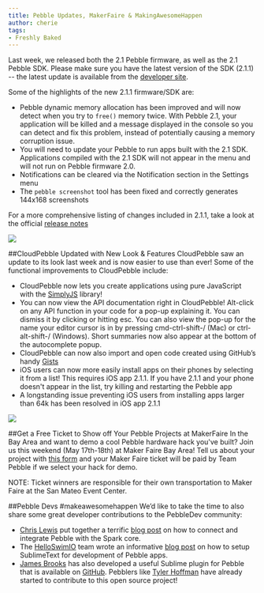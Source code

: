 ```yaml
---
title: Pebble Updates, MakerFaire & MakingAwesomeHappen
author: cherie
tags:
- Freshly Baked
---
```


Last week, we released both the 2.1 Pebble firmware, as well as the 2.1 Pebble 
SDK. Please make sure you have the latest version of the SDK (2.1.1) -- the 
latest update is available from the 
[developer site](/sdk/).



Some of the highlights of the new 2.1.1 firmware/SDK are:

* Pebble dynamic memory allocation has been improved and will now detect when
  you try to ``free()`` memory twice. With Pebble 2.1, your application will be
  killed and a message displayed in the console so you can detect and fix this
  problem, instead of potentially causing a memory corruption issue.
* You will need to update your Pebble to run apps built with the 2.1 SDK.
  Applications compiled with the 2.1 SDK will not appear in the menu and will
  not run on Pebble firmware 2.0.
* Notifications can be cleared via the Notification section in the Settings menu
* The `pebble screenshot` tool has been fixed and correctly generates 144x168
  screenshots

For a more comprehensive listing of changes included in 2.1.1, take a look at 
the official 
[release notes](/sdk/changelogs/2.1.1/)


![](/images/blog/pebble-211.png)

##CloudPebble Updated with New Look & Features
CloudPebble saw an update to its look last week and is now easier to use than
ever! Some of the functional improvements to CloudPebble include:

* CloudPebble now lets you create applications using pure JavaScript with the
  [SimplyJS](http://simplyjs.io) library!
* You can now view the API documentation right in CloudPebble! Alt-click on any
  API function in your code for a pop-up explaining it. You can dismiss it by
  clicking or hitting esc. You can also view the pop-up for the name your editor
  cursor is in by pressing cmd-ctrl-shift-/ (Mac) or ctrl-alt-shift-/ (Windows).
  Short summaries now also appear at the bottom of the autocomplete popup.
* CloudPebble can now also import and open code created using GitHub’s handy
  [Gists](http://gist.github.com)
* iOS users can now more easily install apps on their phones by selecting it
  from a list! This requires iOS app 2.1.1. If you have 2.1.1 and your phone
  doesn't appear in the list, try killing and restarting the Pebble app
* A longstanding issue preventing iOS users from installing apps larger than 64k
  has been resolved in iOS app 2.1.1

![](/images/blog/cloudpebble-update.png)

##Get a Free Ticket to Show off Your Pebble Projects at MakerFaire
In the Bay Area and want to demo a cool Pebble hardware hack you've built? Join
us this weekend (May 17th-18th) at Maker Faire Bay Area! Tell us about your
project with [this form](http://eepurl.com/ULifX) and your Maker Faire ticket
will be paid by Team Pebble if we select your hack for demo.

NOTE: Ticket winners are responsible for their own transportation to Maker Faire
at the San Mateo Event Center.

##Pebble Devs #makeawesomehappen
We’d like to take the time to also share some great developer contributions to
the PebbleDev community:

* [Chris Lewis](https://twitter.com/Chris_DL) put together a terrific 
  [blog post](http://ninedof.wordpress.com/2014/05/12/linking-pebble-and-spark-core/) 
  on how to connect and integrate Pebble with the Spark core.
* The [HelloSwimIO](https://twitter.com/helloswimio) team wrote an informative 
  [blog post](http://helloswimio.tumblr.com/post/82087337072/setting-up-sublime-text-3-for-pebble-development) 
  on how to setup SublimeText for development of Pebble apps.
* [James Brooks](https://twitter.com/jbrooksuk/) has also developed a useful 
  Sublime plugin for Pebble that is available on 
  [GitHub](https://github.com/jbrooksuk/Sublime-Pebble). Pebblers like 
  [Tyler Hoffman](http://tyhoffman.com) have already started to contribute to this open source project!
